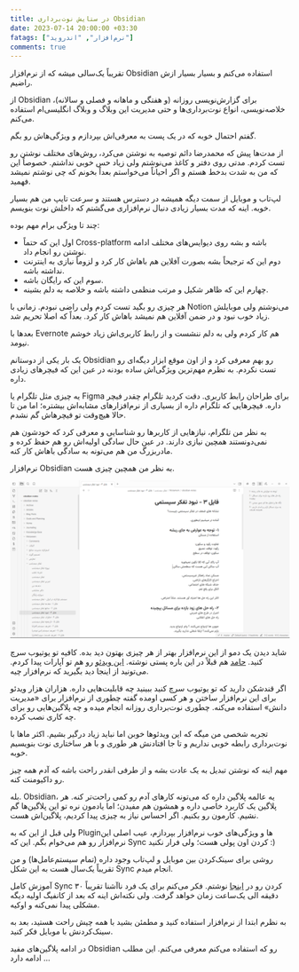 ```yaml
---
title: در ستایش نوت‌برداری Obsidian
date: 2023-07-14 20:00:00 +03:30
fatags: ["نرم‌افزار", "اندروید"]
comments: true
---
```


تقریباً یک‌سالی میشه که از نرم‌افزار Obsidian استفاده می‌کنم و بسیار بسیار ازش راضیم. 

از Obsidian برای گزارش‌نویسی روزانه (و هفتگی و ماهانه و فصلی و سالانه)، خلاصه‌نویسی، انواع نوت‌برداری‌ها و حتی مدیریت این وبلاگ و وبلاگ انگلیسی‌ام استفاده می‌کنم. 

گفتم احتمال خوبه که در یک پست به معرفی‌اش بپردازم و ویژگی‌هاش رو بگم. 

از مدت‌ها پیش که محمدرضا دائم توصیه به نوشتن می‌کرد، روش‌های مختلف نوشتن رو تست کردم. مدتی روی دفتر و کاغذ می‌نوشتم ولی زیاد حس خوبی نداشتم. خصوصاً این که من به شدت بدخط هستم و اگر احیاناً می‌خواستم بعداً بخونم که چی نوشتم نمیشد فهمید. 

لپ‌تاب و موبایل از سمت دیگه همیشه در دسترس هستند و سرعت تایپ من هم بسیار خوبه. اینه که مدت بسیار زیادی دنبال نرم‌افزاری می‌گشتم که داخلش نوت‌ بنویسم. 

چند تا ویژگی برام مهم بوده: 
- اول این که حتماً Cross-platform باشه و بشه روی دیوایس‌های مختلف ادامه نوشتن رو انجام داد. 
- دوم این که ترجیحاً بشه بصورت آفلاین هم باهاش کار کرد و لزوماً نیازی به اینترنت نداشته باشه.
- سوم این که رایگان باشه.
- چهارم این که ظاهر شکیل و مرتب منظمی داشته باشه و خلاصه به دلم بشینه. 

هر چیزی رو بگید تست کردم ولی راضی نبودم. زمانی با Notion می‌نوشتم ولی موبایلش زیاد خوب نبود و در ضمن آفلاین هم نمیشد باهاش کار کرد. بعداً که اصلا تحریم شد. 

بعدها با Evernote هم کار کردم ولی به دلم ننشست و از رابط کاربری‌اش زیاد خوشم نیومد. 

یک بار یکی از دوستانم Obsidian رو بهم معرفی کرد و از اون موقع ابزار دیگه‌ای رو تست نکردم. به نظرم مهم‌ترین ویژگی‌اش ساده بودنه در عین این که فیچرهای زیادی داره.

یه چیزی مثل تلگرام یا Figma برای طراحان رابط کاربری. دقت کردید تلگرام چقدر فیچر داره. فیچرهایی که تلگرام داره از بسیاری از نرم‌افزارهای مشابه‌اش بیشتره؛ اما من تا حالا هیچ‌وقت تو فیچرهاش گم نشدم. 

به نظر من تلگرام، نیازهایی از کاربرها رو شناسایی و معرفی کرد که خودشون هم نمی‌دونستند همچین نیازی دارند. در عین حال سادگی اولیه‌اش رو هم حفظ کرده و مادربزرگ من هم می‌تونه به سادگی باهاش کار کنه. 

نرم‌افزار Obsidian به نظر من همچین چیزی هست. 

![sample](sample.png#center)

شاید دیدن یک دمو از این نرم‌افزار بهتر از هر چیزی بهتون دید بده. کافیه تو یوتیوب سرچ کنید. [حامد](https://hamed.blog/second-brain/) هم قبلاً در این باره پستی نوشته. [این ویدئو](https://www.aparat.com/v/L3pvk) رو هم تو آپارات پیدا کردم. می‌تونید از اینجا دید بگیرید که نرم‌افزار چیه.

اگر قندشکن دارید که تو یوتیوب سرچ کنید ببینید چه قابلیت‌هایی داره. هزاران هزار ویدئو برای این نرم‌افزار ساختن و هر کسی اومده گفته چطوری از نرم‌افزار برای «مدیریت دانش» استفاده می‌کنه. چطوری نوت‌برداری روزانه انجام میده و چه پلاگین‌هایی رو برای چه کاری نصب کرده.

تجربه شخصی من میگه که این ویدئوها خوبن اما نباید زیاد درگیر بشیم. اکثر ماها با نوت‌برداری رابطه خوبی نداریم و تا جا افتادنش هر طوری و با هر ساختاری نوت بنویسیم خوبه. 

مهم اینه که نوشتن تبدیل به یک عادت بشه و از طرفی انقدر راحت باشه که آدم همه چیز رو داکیومنت کنه. 

بله. Obsidian، یه عالمه پلاگین داره که می‌تونه کارهای آدم رو کمی راحت‌تر کنه. هر پلاگین یک کاربرد خاصی داره و همشون هم مفیدن؛ اما یادمون نره تو این پلاگین‌ها گم نشیم. کارمون رو بکنیم. اگر احساس نیاز به چیزی پیدا کردیم، پلاگین‌اش هست. 

ولی قبل از این که به Pluginها و ویژگی‌های خوب نرم‌افزار بپردازم،‌ عیب اصلی این نرم‌افزار رو هم می‌خوام بگم. این که Sync کردن اون پولی هست؛ ولی فرار نکنید :)

روشی برای سینک‌کردن بین موبایل و لپ‌تاب وجود داره (تمام سیستم‌عامل‌ها) و من تقریباً یک‌سال هست به این شکل Sync انجام میدم. 

آموزش کامل Sync کردن رو در [اینجا](https://amirpourmand.ir/posts/2023/how-to-sync-obsidian/) نوشتم. فکر می‌کنم برای یک فرد ناآشنا تقریباً ۳۰ دقیقه الی یک‌ساعت زمان خواهد گرفت. ولی نکته‌اش اینه که بعد از کانفیگ اولیه دیگه مشکلی پیدا نمی‌کنه و اوکیه. 

به نظرم ابتدا از نرم‌افزار استفاده کنید و مطمئن بشید با همه چیش راحت هستید، بعد به سینک‌کردنش با موبایل فکر کنید. 

در ادامه پلاگین‌های مفید Obsidian رو که استفاده می‌کنم معرفی می‌کنم. این مطلب ادامه دارد ...
